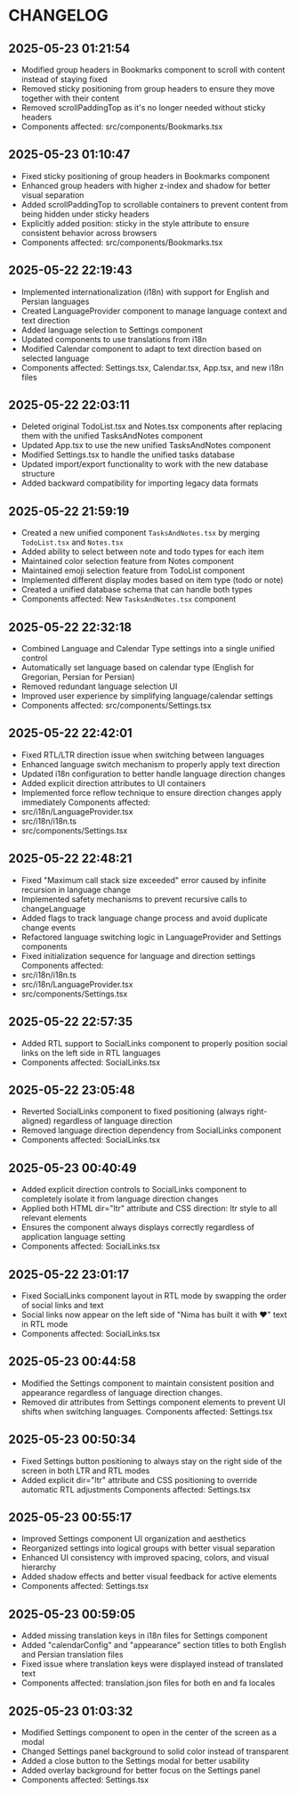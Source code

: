 # CHANGELOG

## 2025-05-23 01:21:54
- Modified group headers in Bookmarks component to scroll with content instead of staying fixed
- Removed sticky positioning from group headers to ensure they move together with their content
- Removed scrollPaddingTop as it's no longer needed without sticky headers
- Components affected: src/components/Bookmarks.tsx

## 2025-05-23 01:10:47
- Fixed sticky positioning of group headers in Bookmarks component
- Enhanced group headers with higher z-index and shadow for better visual separation
- Added scrollPaddingTop to scrollable containers to prevent content from being hidden under sticky headers
- Explicitly added position: sticky in the style attribute to ensure consistent behavior across browsers
- Components affected: src/components/Bookmarks.tsx

## 2025-05-22 22:19:43
- Implemented internationalization (i18n) with support for English and Persian languages
- Created LanguageProvider component to manage language context and text direction
- Added language selection to Settings component
- Updated components to use translations from i18n
- Modified Calendar component to adapt to text direction based on selected language
- Components affected: Settings.tsx, Calendar.tsx, App.tsx, and new i18n files

## 2025-05-22 22:03:11
- Deleted original TodoList.tsx and Notes.tsx components after replacing them with the unified TasksAndNotes component
- Updated App.tsx to use the new unified TasksAndNotes component
- Modified Settings.tsx to handle the unified tasks database
- Updated import/export functionality to work with the new database structure
- Added backward compatibility for importing legacy data formats

## 2025-05-22 21:59:19
- Created a new unified component `TasksAndNotes.tsx` by merging `TodoList.tsx` and `Notes.tsx`
- Added ability to select between note and todo types for each item
- Maintained color selection feature from Notes component
- Maintained emoji selection feature from TodoList component
- Implemented different display modes based on item type (todo or note)
- Created a unified database schema that can handle both types
- Components affected: New `TasksAndNotes.tsx` component

## 2025-05-22 22:32:18
- Combined Language and Calendar Type settings into a single unified control
- Automatically set language based on calendar type (English for Gregorian, Persian for Persian)
- Removed redundant language selection UI
- Improved user experience by simplifying language/calendar settings
- Components affected: src/components/Settings.tsx 

## 2025-05-22 22:42:01
- Fixed RTL/LTR direction issue when switching between languages
- Enhanced language switch mechanism to properly apply text direction
- Updated i18n configuration to better handle language direction changes
- Added explicit direction attributes to UI containers
- Implemented force reflow technique to ensure direction changes apply immediately
Components affected:
- src/i18n/LanguageProvider.tsx
- src/i18n/i18n.ts
- src/components/Settings.tsx 

## 2025-05-22 22:48:21
- Fixed "Maximum call stack size exceeded" error caused by infinite recursion in language change
- Implemented safety mechanisms to prevent recursive calls to changeLanguage
- Added flags to track language change process and avoid duplicate change events
- Refactored language switching logic in LanguageProvider and Settings components
- Fixed initialization sequence for language and direction settings
Components affected:
- src/i18n/i18n.ts
- src/i18n/LanguageProvider.tsx
- src/components/Settings.tsx 

## 2025-05-22 22:57:35
- Added RTL support to SocialLinks component to properly position social links on the left side in RTL languages
- Components affected: SocialLinks.tsx 

## 2025-05-22 23:05:48
- Reverted SocialLinks component to fixed positioning (always right-aligned) regardless of language direction
- Removed language direction dependency from SocialLinks component
- Components affected: SocialLinks.tsx

## 2025-05-23 00:40:49
- Added explicit direction controls to SocialLinks component to completely isolate it from language direction changes
- Applied both HTML dir="ltr" attribute and CSS direction: ltr style to all relevant elements
- Ensures the component always displays correctly regardless of application language setting
- Components affected: SocialLinks.tsx

## 2025-05-22 23:01:17
- Fixed SocialLinks component layout in RTL mode by swapping the order of social links and text
- Social links now appear on the left side of "Nima has built it with ♥" text in RTL mode
- Components affected: SocialLinks.tsx 

## 2025-05-23 00:44:58
- Modified the Settings component to maintain consistent position and appearance regardless of language direction changes.
- Removed dir attributes from Settings component elements to prevent UI shifts when switching languages.
Components affected: Settings.tsx 

## 2025-05-23 00:50:34
- Fixed Settings button positioning to always stay on the right side of the screen in both LTR and RTL modes
- Added explicit dir="ltr" attribute and CSS positioning to override automatic RTL adjustments
Components affected: Settings.tsx 

## 2025-05-23 00:55:17
- Improved Settings component UI organization and aesthetics
- Reorganized settings into logical groups with better visual separation
- Enhanced UI consistency with improved spacing, colors, and visual hierarchy
- Added shadow effects and better visual feedback for active elements
- Components affected: Settings.tsx

## 2025-05-23 00:59:05
- Added missing translation keys in i18n files for Settings component
- Added "calendarConfig" and "appearance" section titles to both English and Persian translation files
- Fixed issue where translation keys were displayed instead of translated text
- Components affected: translation.json files for both en and fa locales

## 2025-05-23 01:03:32
- Modified Settings component to open in the center of the screen as a modal
- Changed Settings panel background to solid color instead of transparent
- Added a close button to the Settings modal for better usability
- Added overlay background for better focus on the Settings panel
- Components affected: Settings.tsx